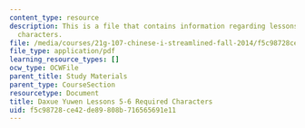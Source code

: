 ```yaml
---
content_type: resource
description: This is a file that contains information regarding lessons 5-6 required
  characters.
file: /media/courses/21g-107-chinese-i-streamlined-fall-2014/f5c98728ce42de89808b716565691e11_MIT21G_107F14_L5and6Req.pdf
file_type: application/pdf
learning_resource_types: []
ocw_type: OCWFile
parent_title: Study Materials
parent_type: CourseSection
resourcetype: Document
title: Daxue Yuwen Lessons 5-6 Required Characters
uid: f5c98728-ce42-de89-808b-716565691e11
---
```

